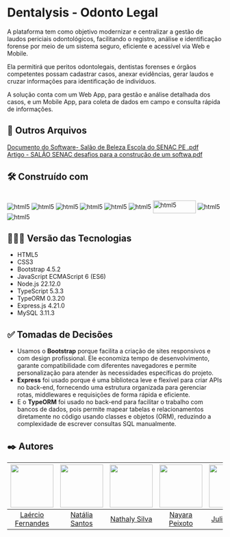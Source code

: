 # Dentalysis - Odonto Legal
A plataforma tem como objetivo modernizar e centralizar a gestão de laudos periciais odontológicos, facilitando o
registro, análise e identificação forense por meio de um sistema seguro, eficiente e acessível via Web e Mobile.

Ela permitirá que peritos odontolegais, dentistas forenses e órgãos competentes possam cadastrar casos, anexar
evidências, gerar laudos e cruzar informações para identificação de indivíduos.

A solução conta com um Web App, para gestão e análise detalhada dos casos, e um Mobile App, para coleta de
dados em campo e consulta rápida de informações.

## 📂 Outros Arquivos 

[Documento do Software- Salão de Beleza Escola do SENAC PE .pdf](https://github.com/user-attachments/files/18417216/Documento.do.Software-.Salao.de.Beleza.Escola.do.SENAC.PE.pdf)
<br>
[Artigo - SALÃO SENAC desafios para a construção de um softwa.pdf](https://github.com/user-attachments/files/18417223/Artigo.-.SALAO.SENAC.desafios.para.a.construcao.de.um.softwa.pdf)

## 🛠️ Construído com

<div style="display: inline-block"><br/>
  <img align="center" alt="html5" src="https://img.shields.io/badge/HTML5-E34F26?style=for-the-badge&logo=html5&logoColor=white" /> 
  <img align="center" alt="html5" src="https://img.shields.io/badge/CSS3-1572B6?style=for-the-badge&logo=css3&logoColor=white" />
  <img align="center" alt="html5" src="https://img.shields.io/badge/Bootstrap-563D7C?style=for-the-badge&logo=bootstrap&logoColor=white" />
  <img align="center" alt="html5" src="https://img.shields.io/badge/JavaScript-F7DF1E?style=for-the-badge&logo=javascript&logoColor=black" />
  <img align="center" alt="html5" src="https://img.shields.io/badge/Node.js-43853D?style=for-the-badge&logo=node.js&logoColor=white" />
  <img align="center" alt="html5" src="https://img.shields.io/badge/TypeScript-007ACC?style=for-the-badge&logo=typescript&logoColor=white" />
  <img align="center" width="100px" height="30px" alt="html5" src="https://github.com/user-attachments/assets/b8f39f41-690d-4d8d-b546-d9e98187929d" />
  <img align="center" alt="html5" src="https://img.shields.io/badge/Express.js-404D59?style=for-the-badge" />
  <img align="center" alt="html5" src="https://img.shields.io/badge/MySQL-00000F?style=for-the-badge&logo=mysql&logoColor=white" />
</div><br/>

## 👨🏽‍💻 Versão das Tecnologias

* HTML5
* CSS3
* Bootstrap 4.5.2
* JavaScript ECMAScript 6 (ES6)
* Node.js 22.12.0
* TypeScript 5.3.3
* TypeORM 0.3.20
* Express.js 4.21.0
* MySQL 3.11.3

## ✅ Tomadas de Decisões
* Usamos o **Bootstrap** porque facilita a criação de sites responsivos e com design profissional. Ele economiza tempo de desenvolvimento, garante compatibilidade com diferentes navegadores e permite personalização para atender às necessidades específicas do projeto.
* **Express** foi usado porque é uma biblioteca leve e flexível para criar APIs no back-end, fornecendo uma estrutura organizada para gerenciar rotas, middlewares e requisições de forma rápida e eficiente.
* E o **TypeORM** foi usado no back-end para facilitar o trabalho com bancos de dados, pois permite mapear tabelas e relacionamentos diretamente no código usando classes e objetos (ORM), reduzindo a complexidade de escrever consultas SQL manualmente.

## ✒️ Autores

| <img src="https://github.com/fernandesmelo/carona-solidaria/assets/113717317/1d3daac1-3d6a-40d6-b755-09d583ce392f" width="100" height="100" /> | <img src="https://github.com/user-attachments/assets/fa917b45-5cf7-4198-a42d-35340e41dacb" width="100" height="100" /> | <img src="https://github.com/user-attachments/assets/38bbd5a0-edc1-411a-aa45-7f15a384f9be" width="100" height="100" /> | <img src="https://github.com/user-attachments/assets/b5e40e9f-f5bb-4720-90a0-198ae903ae0b" width="100" height="100" /> | <img src="https://github.com/user-attachments/assets/166ff03a-eec7-45d4-b485-6cf55c264973" height="100" /> | <img src="https://github.com/user-attachments/assets/db9cc241-da0f-4df7-8f17-5a6baebdccab" width="100" height="100" /> |
|:-------------------------------------------------------:|:-------------------------------------------------------:|:-------------------------------------------------------:|:-------------------------------------------------------:|:-------------------------------------------------------:|:-------------------------------------------------------:|
| [Laércio Fernandes](https://www.linkedin.com/in/laercio-fernandes/) | [Natália Santos](https://www.linkedin.com/in/natalia-bento-364b2b235/) | [Nathaly Silva](https://www.linkedin.com/in/nathalyoliveira10/) | [Nayara Peixoto](https://www.linkedin.com/in/nayara-peixoto-64525b23b/) | [Juliana Reis](https://www.linkedin.com/in/juliana-reis-a9394b305/) | [Matheus Bezerra](https://www.linkedin.com/in/matheus-bzrr/) | 

